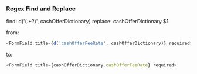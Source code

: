 ### Regex Find and Replace

find: d\('(.+?)', cashOfferDictionary\) replace: cashOfferDictionary.$1

from:

```js
<FormField title={d('cashOfferFeeRate', cashOfferDictionary)} required>
```

to:

```js
<FormField title={cashOfferDictionary.cashOfferFeeRate} required>
```
